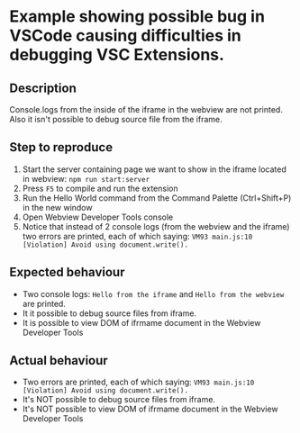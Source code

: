 # Example showing possible bug in VSCode causing difficulties in debugging VSC Extensions.

## Description
Console.logs from the inside of the iframe in the webview are not printed. Also it isn't possible to debug source file from the iframe.

## Step to reproduce
1. Start the server containing page we want to show in the iframe located in webview: `npm run start:server`
2. Press `F5` to compile and run the extension
3. Run the Hello World command from the Command Palette (Ctrl+Shift+P) in the new window
4. Open Webview Developer Tools console
5. Notice that instead of 2 console logs (from the webview and the iframe) two errors are printed, each of which saying: `VM93 main.js:10 [Violation] Avoid using document.write().`

## Expected behaviour
* Two console logs: `Hello from the iframe` and `Hello from the webview` are printed.
* It it possible to debug source files from iframe.
* It is possible to view DOM of ifrmame document in the Webview Developer Tools

## Actual behaviour
* Two errors are printed, each of which saying: `VM93 main.js:10 [Violation] Avoid using document.write().`
* It's NOT possible to debug source files from iframe.
* It's NOT possible to view DOM of ifrmame document in the Webview Developer Tools
